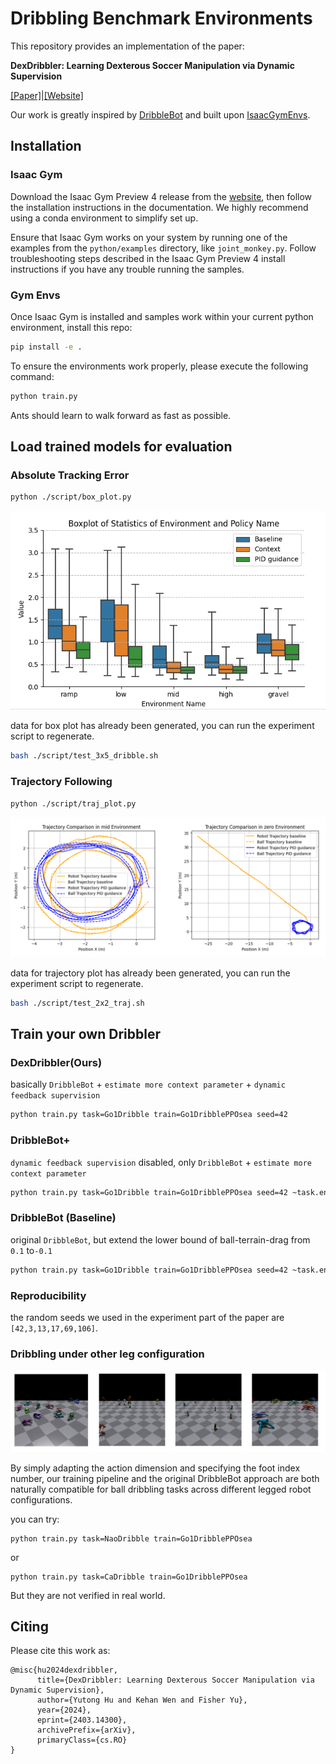 # Dribbling Benchmark Environments

This repository provides an implementation of the paper:

**DexDribbler: Learning Dexterous Soccer Manipulation via Dynamic
Supervision**

[[Paper]](https://arxiv.org/abs/2403.14300)|[[Website]](https://sites.google.com/view/dex-soccer-dribbler/home)

Our work is greatly inspired by [DribbleBot](https://github.com/Improbable-AI/dribblebot) and built upon [IsaacGymEnvs](https://github.com/NVIDIA-Omniverse/IsaacGymEnvs).


## Installation

### Isaac Gym

Download the Isaac Gym Preview 4 release from the [website](https://developer.nvidia.com/isaac-gym), then
follow the installation instructions in the documentation. We highly recommend using a conda environment to simplify set up.

Ensure that Isaac Gym works on your system by running one of the examples from the `python/examples` directory, like `joint_monkey.py`. Follow troubleshooting steps described in the Isaac Gym Preview 4 install instructions if you have any trouble running the samples.

### Gym Envs

Once Isaac Gym is installed and samples work within your current python environment, install this repo:

```bash
pip install -e .
```

To ensure the environments work properly, please execute the following command:

```bash
python train.py
```

Ants should learn to walk forward as fast as possible.

## Load trained models for evaluation

### Absolute Tracking Error

```bash
python ./script/box_plot.py 
```
![](assets/img/box.png "boxplot")


data for box plot has already been generated, you can run the experiment script to regenerate.

```bash
bash ./script/test_3x5_dribble.sh
```

### Trajectory Following

```bash
python ./script/traj_plot.py
```

![](assets/img/traj.png "traj")


data for trajectory plot has already been generated, you can run the experiment script to regenerate.

```bash
bash ./script/test_2x2_traj.sh
```

## Train your own Dribbler

### DexDribbler(Ours)

basically `DribbleBot` + `estimate more context parameter` + `dynamic feedback supervision`

```bash
python train.py task=Go1Dribble train=Go1DribblePPOsea seed=42 
```

### DribbleBot+

`dynamic feedback supervision` disabled, only `DribbleBot` + `estimate more context parameter`

```bash
python train.py task=Go1Dribble train=Go1DribblePPOsea seed=42 ~task.env.rewards.rewardScales.tracking_lin_vel_PID ~task.env.rewards.rewardScales.raibert_heuristic_PID
```

### DribbleBot (Baseline)

original `DribbleBot`, but extend the lower bound of ball-terrain-drag from `0.1` to`-0.1`

```bash
python train.py task=Go1Dribble train=Go1DribblePPOsea seed=42 ~task.env.rewards.rewardScales.tracking_lin_vel_PID ~task.env.rewards.rewardScales.raibert_heuristic_PID ~task.env.priviledgeStates.ball_states_v_1 ~task.env.priviledgeStates.ball_states_p_1 ~task.env.priviledgeStates.ball_states_v_2 ~task.env.priviledgeStates.ball_states_p_2 ~task.env.priviledgeStates.dof_stiff ~task.env.priviledgeStates.dof_damp ~task.env.priviledgeStates.dof_calib ~task.env.priviledgeStates.payload ~task.env.priviledgeStates.com ~task.env.priviledgeStates.friction ~task.env.priviledgeStates.restitution ~task.env.priviledgeStates.ball_mass ~task.env.priviledgeStates.ball_restitution
```

### Reproducibility

the random seeds we used in the experiment part of the paper are `[42,3,13,17,69,106]`.

### Dribbling under other leg configuration

![](assets/img/envs.png "envs")

By simply adapting the action dimension and specifying the foot index number, our training pipeline and the original DribbleBot approach are both naturally compatible for ball dribbling tasks across different legged robot configurations.

you can try:
```
python train.py task=NaoDribble train=Go1DribblePPOsea
```
or

```
python train.py task=CaDribble train=Go1DribblePPOsea
```

But they are not verified in real world.

## Citing

Please cite this work as:

```
@misc{hu2024dexdribbler,
      title={DexDribbler: Learning Dexterous Soccer Manipulation via Dynamic Supervision}, 
      author={Yutong Hu and Kehan Wen and Fisher Yu},
      year={2024},
      eprint={2403.14300},
      archivePrefix={arXiv},
      primaryClass={cs.RO}
}
```
